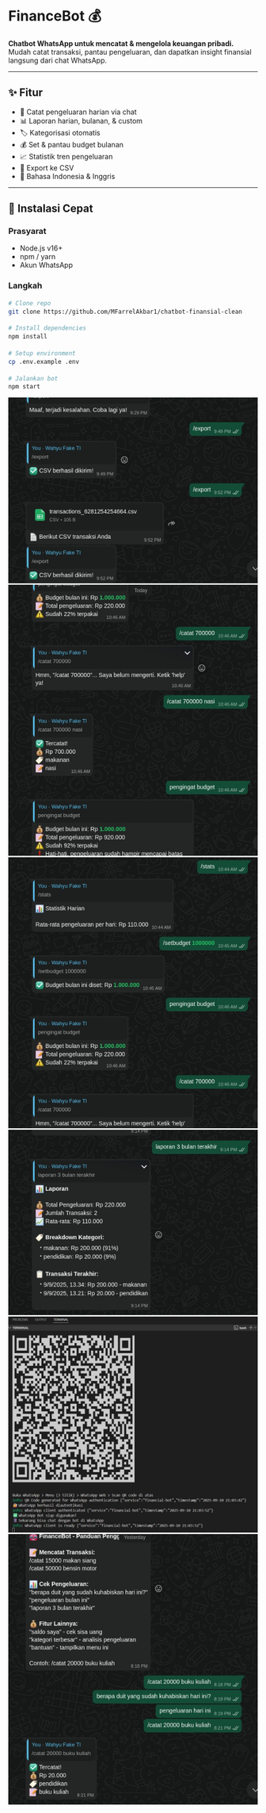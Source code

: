 # FinanceBot 💰

**Chatbot WhatsApp untuk mencatat & mengelola keuangan pribadi.**  
Mudah catat transaksi, pantau pengeluaran, dan dapatkan insight finansial langsung dari chat WhatsApp.

---

## ✨ Fitur
- 📝 Catat pengeluaran harian via chat  
- 📊 Laporan harian, bulanan, & custom  
- 🏷️ Kategorisasi otomatis  
- 💰 Set & pantau budget bulanan  
- 📈 Statistik tren pengeluaran  
- 📄 Export ke CSV  
- 🤖 Bahasa Indonesia & Inggris  

---

## 🚀 Instalasi Cepat

### Prasyarat
- Node.js v16+  
- npm / yarn  
- Akun WhatsApp  

### Langkah
```bash
# Clone repo
git clone https://github.com/MFarrelAkbar1/chatbot-finansial-clean

# Install dependencies
npm install

# Setup environment
cp .env.example .env

# Jalankan bot
npm start

```
![QR](image/1.jpeg)
![Chat 1](image/2.jpeg)
![Chat 2](image/3.jpeg)
![Chat 3](image/4.jpeg)
![Chat 4](image/5.jpeg)
![Chat 5](image/6.jpeg)